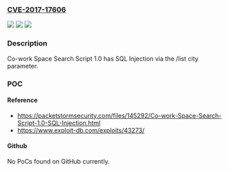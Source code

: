 ### [CVE-2017-17606](https://cve.mitre.org/cgi-bin/cvename.cgi?name=CVE-2017-17606)
![](https://img.shields.io/static/v1?label=Product&message=n%2Fa&color=blue)
![](https://img.shields.io/static/v1?label=Version&message=n%2Fa&color=blue)
![](https://img.shields.io/static/v1?label=Vulnerability&message=n%2Fa&color=brighgreen)

### Description

Co-work Space Search Script 1.0 has SQL Injection via the /list city parameter.

### POC

#### Reference
- https://packetstormsecurity.com/files/145292/Co-work-Space-Search-Script-1.0-SQL-Injection.html
- https://www.exploit-db.com/exploits/43273/

#### Github
No PoCs found on GitHub currently.

